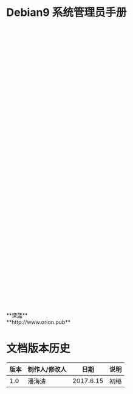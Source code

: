 # Debian9 系统管理员手册
<br>
<br>
<br>
<br>
<br>
<br>
<br>
<br>
<br>
<br>
<br>
<br>
<br>
<br>
<br>
<br>
<br>
<br>
<br>
<br>
<br>
<br>
<br>
<br>
<br>
<br>
<br>
<br>
<br>
<br>
<br>
<br>
<br>
<br>
<br>
<br>
<br>
<br>
<br>
<br>
<br>
<br>
<br>
<br>
**深蓝**
<br>
**http://www.orion.pub**

# 文档版本历史

| 版本	| 制作人/修改人 |	日期      | 说明                    | 
|-------|-------------|----------|----------------------------------|
|1.0	| 潘海涛	      | 2017.6.15|          初稿            |
